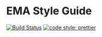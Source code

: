 # EMA Style Guide

[![Build Status](https://drone.fpfis.eu/api/badges/ec-europa/ema-styleguide/status.svg)](https://drone.fpfis.eu/ec-europa/ema-styleguide)
[![code style: prettier](https://img.shields.io/badge/code_style-prettier-ff69b4.svg?style=flat-square)](https://github.com/prettier/prettier)
